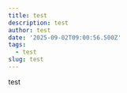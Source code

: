 ```yaml
---
title: test
description: test
author: test
date: '2025-09-02T09:00:56.500Z'
tags:
  - test
slug: test
---
```

test
